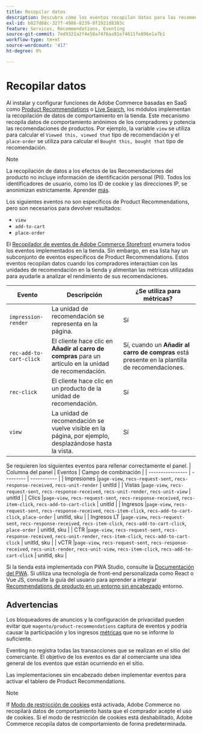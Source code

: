 ```yaml
---
title: Recopilar datos
description: Descubra cómo los eventos recopilan datos para las recomendaciones de productos.
exl-id: b827d88c-327f-4986-8239-8f1921d8383c
feature: Services, Recommendations, Eventing
source-git-commit: 7ed9321a2f4e58a7476aa91e74611fe896e1a7b1
workflow-type: tm+mt
source-wordcount: '417'
ht-degree: 0%

---
```


# Recopilar datos

Al instalar y configurar funciones de Adobe Commerce basadas en SaaS como [Product Recommendations](install-configure.md) o [Live Search](https://experienceleague.adobe.com/docs/commerce-merchant-services/live-search/onboard/install.html), los módulos implementan la recopilación de datos de comportamiento en la tienda. Este mecanismo recopila datos de comportamiento anónimos de los compradores y potencia las recomendaciones de productos. Por ejemplo, la variable `view` se utiliza para calcular el `Viewed this, viewed that` tipo de recomendación y el `place-order` se utiliza para calcular el `Bought this, bought that` tipo de recomendación.

>[!NOTE]
>
>La recopilación de datos a los efectos de las Recomendaciones del producto no incluye información de identificación personal (PII). Todos los identificadores de usuario, como los ID de cookie y las direcciones IP, se anonimizan estrictamente. Aprender [más](https://www.adobe.com/privacy/experience-cloud.html).

Los siguientes eventos no son específicos de Product Recommendations, pero son necesarios para devolver resultados:

- `view`
- `add-to-cart`
- `place-order`

El [Recopilador de eventos de Adobe Commerce Storefront](https://developer.adobe.com/commerce/services/shared-services/storefront-events/collector/#quick-start) enumera todos los eventos implementados en la tienda. Sin embargo, en esa lista hay un subconjunto de eventos específicos de Product Recommendations. Estos eventos recopilan datos cuando los compradores interactúan con las unidades de recomendación en la tienda y alimentan las métricas utilizadas para ayudarle a analizar el rendimiento de sus recomendaciones.

| Evento | Descripción | ¿Se utiliza para métricas? |
| --- | --- | --- |
| `impression-render` | La unidad de recomendación se representa en la página. | Sí |
| `rec-add-to-cart-click` | El cliente hace clic en **Añadir al carro de compras** para un artículo en la unidad de recomendación. | Sí, cuando un **Añadir al carro de compras** está presente en la plantilla de recomendaciones. |
| `rec-click` | El cliente hace clic en un producto de la unidad de recomendación. | Sí |
| `view` | La unidad de recomendación se vuelve visible en la página, por ejemplo, desplazándose hasta la vista. | Sí |

Se requieren los siguientes eventos para rellenar correctamente el panel.
| Columna del panel | Eventos | Campo de combinación | | ---------------- | --------- | ----------- | | Impresiones |`page-view`, `recs-request-sent`, `recs-response-received`, `recs-unit-render` | unitId | | Vistas |`page-view`, `recs-request-sent`, `recs-response-received`, `recs-unit-render`, `recs-unit-view` | unitId | | Clics |`page-view`, `recs-request-sent`, `recs-response-received`, `recs-item-click`, `recs-add-to-cart-click`    | unitId | | Ingresos |`page-view`, `recs-request-sent`, `recs-response-received`, `recs-item-click`, `recs-add-to-cart-click`, `place-order` | unitId, sku | | Ingresos LT |`page-view`, `recs-request-sent`, `recs-response-received`, `recs-item-click`, `recs-add-to-cart-click`, `place-order` | unitId, sku | | CTR |`page-view`, `recs-request-sent`, `recs-response-received`, `recs-unit-render`, `recs-item-click`, `recs-add-to-cart-click`  | unitId, sku | | vCTR |`page-view`, `recs-request-sent`, `recs-response-received`, `recs-unit-render`, `recs-unit-view`, `recs-item-click`, `recs-add-to-cart-click` | unitId, sku |

Si la tienda está implementada con PWA Studio, consulte la [Documentación del PWA](https://developer.adobe.com/commerce/pwa-studio/integrations/product-recommendations/). Si utiliza una tecnología de front-end personalizada como React o Vue JS, consulte la guía del usuario para aprender a integrar [Recommendations de producto en un entorno sin encabezado](headless.md) entorno.

## Advertencias

Los bloqueadores de anuncios y la configuración de privacidad pueden evitar que `magento/product-recommendations` captura de eventos y podría causar la participación y los ingresos [métricas](workspace.md) que no se informe lo suficiente.

Eventing no registra todas las transacciones que se realizan en el sitio del comerciante. El objetivo de los eventos es dar al comerciante una idea general de los eventos que están ocurriendo en el sitio.

Las implementaciones sin encabezado deben implementar eventos para activar el tablero de Product Recommendations.

>[!NOTE]
>
>If [Modo de restricción de cookies](https://experienceleague.adobe.com/docs/commerce-admin/start/compliance/privacy/compliance-cookie-law.html) está activada, Adobe Commerce no recopilará datos de comportamiento hasta que el comprador acepte el uso de cookies. Si el modo de restricción de cookies está deshabilitado, Adobe Commerce recopila datos de comportamiento de forma predeterminada.
